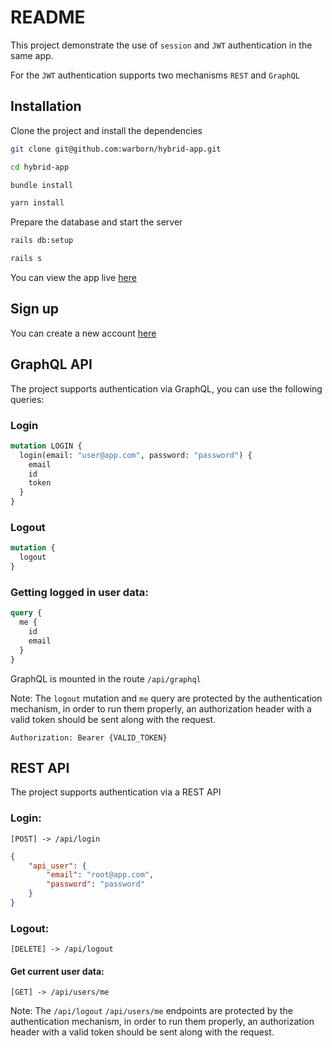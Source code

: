 # README

This project demonstrate the use of `session` and `JWT` authentication in the same app.

For the `JWT` authentication supports two mechanisms `REST` and `GraphQL`

## Installation

Clone the project and install the dependencies

```sh
git clone git@github.com:warborn/hybrid-app.git

cd hybrid-app

bundle install

yarn install

```

Prepare the database and start the server

```sh
rails db:setup

rails s
```

You can view the app live [here](http://localhost:3000)

## Sign up

You can create a new account [here](http://localhost:3000/users/sign_up)

## GraphQL API

The project supports authentication via GraphQL, you can use the following queries:

### Login

```graphql
mutation LOGIN {
  login(email: "user@app.com", password: "password") {
    email
    id
    token
  }
}
```

### Logout

```graphql
mutation {
  logout
}
```

### Getting logged in user data:

```graphql
query {
  me {
    id
    email
  }
}
```

GraphQL is mounted in the route `/api/graphql`

Note: The `logout` mutation and `me` query are protected by the authentication mechanism, in order to run them properly, an authorization header with a valid token should be sent along with the request.

```
Authorization: Bearer {VALID_TOKEN}
```

## REST API

The project supports authentication via a REST API

### Login:

`[POST] -> /api/login`
```json
{
	"api_user": {
		"email": "root@app.com",
		"password": "password"
	}
}
```

### Logout:

`[DELETE] -> /api/logout`

#### Get current user data:

`[GET] -> /api/users/me`

Note: The `/api/logout` `/api/users/me` endpoints are protected by the authentication mechanism, in order to run them properly, an authorization header with a valid token should be sent along with the request.